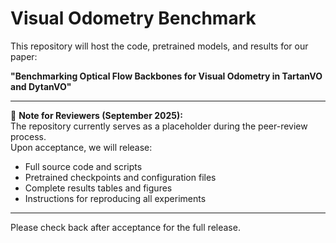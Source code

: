 # Visual Odometry Benchmark

This repository will host the code, pretrained models, and results for our paper:

**"Benchmarking Optical Flow Backbones for Visual Odometry in TartanVO and DytanVO"**

---

🚧 **Note for Reviewers (September 2025):**  
The repository currently serves as a placeholder during the peer-review process.  
Upon acceptance, we will release:

- Full source code and scripts  
- Pretrained checkpoints and configuration files  
- Complete results tables and figures  
- Instructions for reproducing all experiments  

---

Please check back after acceptance for the full release.
